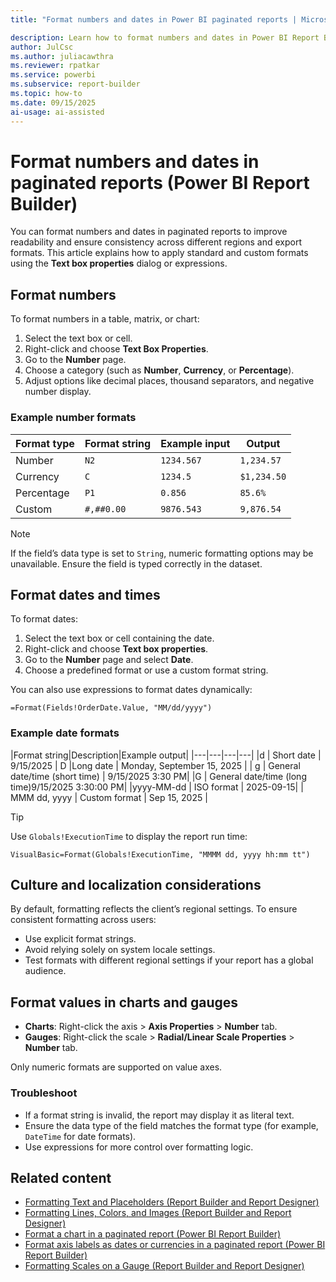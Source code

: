 ```yaml
---
title: "Format numbers and dates in Power BI paginated reports | Microsoft Docs"

description: Learn how to format numbers and dates in Power BI Report Builder data regions in a paginated report by selecting a format from the Number page of the data region's Properties dialog box.
author: JulCsc
ms.author: juliacawthra
ms.reviewer: rpatkar
ms.service: powerbi
ms.subservice: report-builder
ms.topic: how-to
ms.date: 09/15/2025
ai-usage: ai-assisted
---
```

# Format numbers and dates in paginated reports (Power BI Report Builder)

You can format numbers and dates in paginated reports to improve readability and ensure consistency across different regions and export formats. This article explains how to apply standard and custom formats using the **Text box properties** dialog or expressions.

## Format numbers

To format numbers in a table, matrix, or chart:

1. Select the text box or cell.
1. Right-click and choose **Text Box Properties**.
1. Go to the **Number** page.
1. Choose a category (such as **Number**, **Currency**, or **Percentage**).
1. Adjust options like decimal places, thousand separators, and negative number display.

### Example number formats

|Format type|Format string|Example input|Output |
|---|---|---|---|
| Number | `N2` | `1234.567` | `1,234.57` |
| Currency | `C` | `1234.5` | `$1,234.50` |
| Percentage | `P1` | `0.856` | `85.6%` |
| Custom | `#,##0.00` | `9876.543` | `9,876.54` |

> [!NOTE]  
> If the field’s data type is set to `String`, numeric formatting options may be unavailable. Ensure the field is typed correctly in the dataset.

## Format dates and times

To format dates:

1. Select the text box or cell containing the date.
1. Right-click and choose **Text box properties**.
1. Go to the **Number** page and select **Date**.
1. Choose a predefined format or use a custom format string.

You can also use expressions to format dates dynamically:

```
=Format(Fields!OrderDate.Value, "MM/dd/yyyy")
```

### Example date formats

|Format string|Description|Example output|
|---|---|---|---|
|d | Short date | 9/15/2025
| D |Long date | Monday, September 15, 2025 | 
| g | General date/time (short time) | 9/15/2025 3:30 PM|
|G | General date/time (long time)9/15/2025 3:30:00 PM|
|yyyy-MM-dd | ISO format | 2025-09-15|
| MMM dd, yyyy | Custom format | Sep 15, 2025 |

> [!TIP]
> Use `Globals!ExecutionTime` to display the report run time:
> ```
> VisualBasic=Format(Globals!ExecutionTime, "MMMM dd, yyyy hh:mm tt")
> ```

## Culture and localization considerations

By default, formatting reflects the client’s regional settings. To ensure consistent formatting across users:

- Use explicit format strings.
- Avoid relying solely on system locale settings.
- Test formats with different regional settings if your report has a global audience.

## Format values in charts and gauges

- **Charts**: Right-click the axis > **Axis Properties** > **Number** tab.
- **Gauges**: Right-click the scale > **Radial/Linear Scale Properties** > **Number** tab.

Only numeric formats are supported on value axes.

### Troubleshoot

- If a format string is invalid, the report may display it as literal text.
- Ensure the data type of the field matches the format type (for example, `DateTime` for date formats).
- Use expressions for more control over formatting logic.

## Related content

- [Formatting Text and Placeholders &#40;Report Builder and Report Designer&#41;](/sql/reporting-services/report-design/formatting-text-and-placeholders-report-builder-and-ssrs)   
- [Formatting Lines, Colors, and Images &#40;Report Builder and Report Designer&#41;](/sql/reporting-services/report-design/formatting-lines-colors-and-images-report-builder-and-ssrs)   
- [Format a chart in a paginated report (Power BI Report Builder)](visualizations/formatting-chart-report-builder.md)
- [Format axis labels as dates or currencies in a paginated report (Power BI Report Builder)](visualizations/format-axis-labels-dates-currencies-report-builder.md)
- [Formatting Scales on a Gauge &#40;Report Builder and Report Designer&#41;](/sql/reporting-services/report-design/formatting-scales-on-a-gauge-report-builder-and-ssrs)  
  
